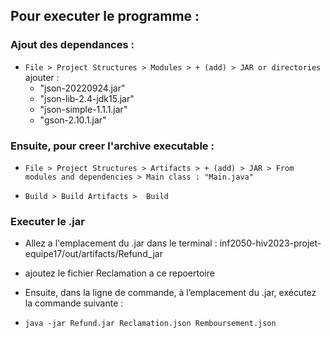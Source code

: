 ## Pour executer le programme : 

### Ajout des dependances : 

- `File > Project Structures > Modules > + (add) > JAR or directories` ajouter :
  - "json-20220924.jar" 
  - "json-lib-2.4-jdk15.jar" 
  - "json-simple-1.1.1.jar"
  - "gson-2.10.1.jar"

### Ensuite, pour creer l'archive executable :

- `File > Project Structures > Artifacts > + (add) > JAR > From modules and dependencies > Main class : "Main.java"`

- `Build > Build Artifacts >  Build`

### Executer le .jar
- Allez a l'emplacement du .jar dans le terminal : 
inf2050-hiv2023-projet-equipe17/out/artifacts/Refund_jar
- ajoutez le fichier Reclamation a ce repoertoire
- Ensuite, dans la ligne de commande, à l’emplacement du .jar, exécutez la commande suivante : 

- `java -jar Refund.jar Reclamation.json Remboursement.json`